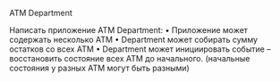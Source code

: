 ATM Department

Написать приложение ATM Department:
• Приложение может содержать несколько ATM
• Department может собирать сумму остатков со всех ATM
• Department может инициировать событие – восстановить состояние всех ATM до начального.
(начальные состояния у разных ATM могут быть разными)